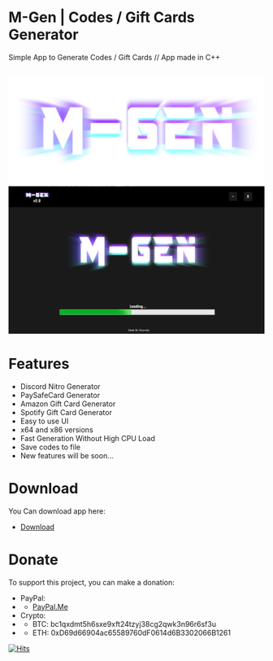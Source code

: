 
# M-Gen | Codes / Gift Cards Generator
Simple App to Generate Codes / Gift Cards // App made in C++

<br>
<img src="logo.png" width="700">
<br>
<img src="app.png" width="700">
<br>

# Features
- Discord Nitro Generator
- PaySafeCard Generator
- Amazon Gift Card Generator
- Spotify Gift Card Generator
- Easy to use UI
- x64 and x86 versions
- Fast Generation Without High CPU Load
- Save codes to file
- New features will be soon...

# Download
You Can download app here:
- <a href="https://github.com/mrawsky/M-Gen/releases">Download</a>

# Donate
To support this project, you can make a donation:
- PayPal:
- - <a href="https://paypal.me/mallowrecords">PayPal.Me</a>
- Crypto:
- - BTC: bc1qxdmt5h6sxe9xft24tzyj38cg2qwk3n96r6sf3u
- - ETH: 0xD69d66904ac65589760dF0614d6B3302066B1261

[![Hits](https://hits.seeyoufarm.com/api/count/incr/badge.svg?url=https%3A%2F%2Fgithub.com%2Fmrawsky%2FM-Gen&count_bg=%23333333&title_bg=%23000000&icon=&icon_color=%23FFFFFF&title=hits&edge_flat=false)](https://hits.seeyoufarm.com)